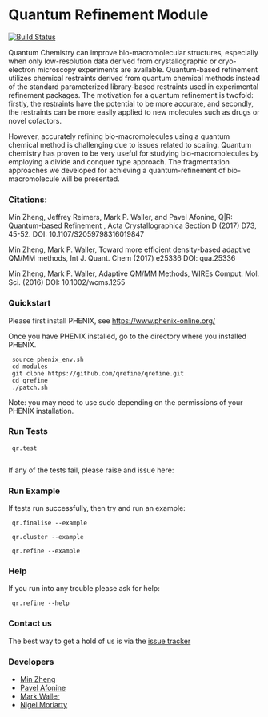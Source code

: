 # Quantum Refinement Module

[![Build Status](https://travis-ci.org/qrefine/qrefine.svg?branch=master)](https://travis-ci.org/qrefine/qrefine)

Quantum Chemistry can improve bio-macromolecular structures, especially when only low-resolution data derived from crystallographic or cryo-electron microscopy experiments are available. Quantum-based refinement utilizes chemical restraints derived from quantum chemical methods instead of the standard parameterized library-based restraints used in experimental refinement packages. The motivation for a quantum refinement is twofold: firstly, the restraints have the potential to be more accurate, and secondly, the restraints can be more easily applied to new molecules such as drugs or novel cofactors.

However, accurately refining bio-macromolecules using a quantum chemical method is challenging due to issues related to scaling. Quantum chemistry has proven to be very useful for studying bio-macromolecules by employing a divide and conquer type approach. The fragmentation approaches we developed for achieving a quantum-refinement of bio-macromolecule will be presented.

### Citations:
Min Zheng, Jeffrey Reimers, Mark P. Waller, and Pavel Afonine, Q|R: Quantum-based Refinement , Acta Crystallographica Section D (2017) D73, 45-52. DOI: 10.1107/S2059798316019847

Min Zheng, Mark P. Waller, Toward more efficient density-based adaptive QM/MM methods, Int J. Quant. Chem (2017) e25336
DOI: qua.25336

Min Zheng, Mark P. Waller, Adaptive QM/MM Methods, WIREs Comput. Mol. Sci. (2016) DOI: 10.1002/wcms.1255


### Quickstart

Please first install PHENIX, see https://www.phenix-online.org/
 
Once you have PHENIX installed, go to the directory where you installed PHENIX.

```
 source phenix_env.sh
 cd modules 
 git clone https://github.com/qrefine/qrefine.git
 cd qrefine
 ./patch.sh
 ```
 Note: you may need to use sudo depending on the permissions of your PHENIX installation.
 
 ### Run Tests 

``` 
 qr.test
 
```
If any of the tests fail, please raise and issue here:

### Run Example 

If tests run successfully, then try and run an example: 


```
 qr.finalise --example
``` 

```
 qr.cluster --example
``` 
 
```
 qr.refine --example

```

### Help 

If you run into any trouble please ask for help:
```
 qr.refine --help
```

### Contact us 

The best way to get a hold of us is via the  [issue tracker](https://github.com/qrefine/qr-core/issues)


### Developers

* [Min Zheng](https://github.com/zhengmin317)
* [Pavel Afonine](https://github.com/pafonine)
* [Mark Waller](https://github.com/mpwaller)
* [Nigel Moriarty](https://github.com/nwmoriarty)


